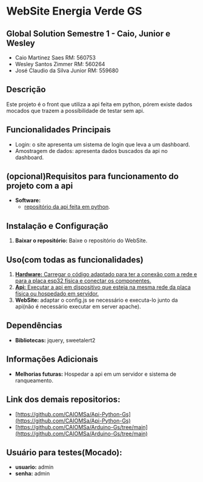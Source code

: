 # WebSite Energia Verde GS
## Global Solution Semestre 1 - Caio, Junior e Wesley
 * Caio Martinez Saes RM: 560753
 * Wesley Santos Zimmer RM: 560264
 * José Claudio da Silva Junior RM: 559680

## Descrição
Este projeto é o front que utiliza a api feita em python, pórem existe dados mocados que trazem a possíbilidade de testar sem api.

## Funcionalidades Principais
* Login: o site apresenta um sistema de login que leva a um dashboard.
* Amostragem de dados: apresenta dados buscados da api no dashboard.

## (opcional)Requisitos para funcionamento do projeto com a api
* **Software:**
    * [repositório da api feita em python](https://github.com/CAIOMSa/Api-Python-Gs).

## Instalação e Configuração
1. **Baixar o repositório:** Baixe o repositório do WebSite.

## Uso(com todas as funcionalidades)
1. [**Hardware:** Carregar o código adaptado para ter a conexão com a rede e para a placa esp32 física e conectar os componentes.](https://github.com/CAIOMSa/Arduino-Gs/tree/main)
2. [**Api:** Executar a api em dispositivo que esteja na mesma rede da placa física ou hospedado em servidor.](https://github.com/CAIOMSa/Api-Python-Gs)
3. **WebSite:** adaptar o config.js se necessário e executa-lo junto da api(não é necessário executar em server apache).

## Dependências
* **Bibliotecas:** jquery, sweetalert2


## Informações Adicionais
* **Melhorias futuras:** Hospedar a api em um servidor e sistema de ranqueamento.

## Link dos demais repositorios:
* [https://github.com/CAIOMSa/Api-Python-Gs](https://github.com/CAIOMSa/Api-Python-Gs)
* [https://github.com/CAIOMSa/Arduino-Gs/tree/main](https://github.com/CAIOMSa/Arduino-Gs/tree/main)


## Usuário para testes(Mocado):
* **usuario:** admin
* **senha:** admin
